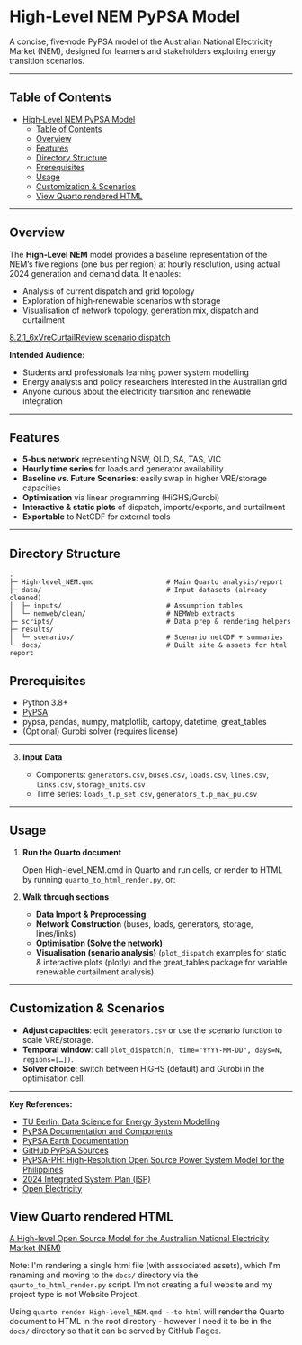 # High‑Level NEM PyPSA Model

A concise, five‑node PyPSA model of the Australian National Electricity Market (NEM), designed for learners and stakeholders exploring energy transition scenarios.

---

## Table of Contents

- [High‑Level NEM PyPSA Model](#highlevel-nem-pypsa-model)
  - [Table of Contents](#table-of-contents)
  - [Overview](#overview)
  - [Features](#features)
  - [Directory Structure](#directory-structure)
  - [Prerequisites](#prerequisites)
  - [Usage](#usage)
  - [Customization \& Scenarios](#customization--scenarios)
  - [View Quarto rendered HTML](#view-quarto-rendered-html)

---

## Overview

The **High‑Level NEM** model provides a baseline representation of the NEM’s five regions (one bus per region) at hourly resolution, using actual 2024 generation and demand data. It enables:

- Analysis of current dispatch and grid topology
- Exploration of high‑renewable scenarios with storage
- Visualisation of network topology, generation mix, dispatch and curtailment


[8.2.1_6xVreCurtailReview scenario dispatch](images/scenario-dispatch.png)


**Intended Audience:**

- Students and professionals learning power system modelling
- Energy analysts and policy researchers interested in the Australian grid
- Anyone curious about the electricity transition and renewable integration

---

## Features

- **5‑bus network** representing NSW, QLD, SA, TAS, VIC
- **Hourly time series** for loads and generator availability
- **Baseline vs. Future Scenarios**: easily swap in higher VRE/storage capacities
- **Optimisation** via linear programming (HiGHS/Gurobi)
- **Interactive & static plots** of dispatch, imports/exports, and curtailment
- **Exportable** to NetCDF for external tools

---

## Directory Structure

```plaintext
.
├─ High-level_NEM.qmd                  # Main Quarto analysis/report
├─ data/                               # Input datasets (already cleaned)
│  ├─ inputs/                          # Assumption tables
│  └─ nemweb/clean/                    # NEMWeb extracts
├─ scripts/                            # Data prep & rendering helpers
├─ results/
│  └─ scenarios/                       # Scenario netCDF + summaries
└─ docs/                               # Built site & assets for html report

```

## Prerequisites

- Python 3.8+
- [PyPSA](https://pypsa.readthedocs.io/en/latest/)
- pypsa, pandas, numpy, matplotlib, cartopy, datetime, great_tables
- (Optional) Gurobi solver (requires license)

---



3. **Input Data**
   

   - Components:  `generators.csv`, `buses.csv`, `loads.csv`, `lines.csv`, `links.csv`, `storage_units.csv`
   - Time series: `loads_t.p_set.csv`, `generators_t.p_max_pu.csv`

---

## Usage

1. **Run the Quarto document**

   Open High-level_NEM.qmd in Quarto and run cells, or render to HTML by running `quarto_to_html_render.py`, or:



2. **Walk through sections**

   - **Data Import & Preprocessing**
   - **Network Construction** (buses, loads, generators, storage, lines/links)
   - **Optimisation (Solve the network)**
   - **Visualisation (senario analysis)** (`plot_dispatch` examples for static & interactive plots (plotly) and the great_tables package for variable renewable curtailment analysis)


---

## Customization & Scenarios

- **Adjust capacities**: edit `generators.csv` or use the scenario function to scale VRE/storage.
- **Temporal window**: call `plot_dispatch(n, time="YYYY-MM-DD", days=N, regions=[…])`.
- **Solver choice**: switch between HiGHS (default) and Gurobi in the optimisation cell.

---


**Key References:**

- [TU Berlin: Data Science for Energy System Modelling](https://fneum.github.io/data-science-for-esm/intro.html#jupyter.org/)  
- [PyPSA Documentation and Components](https://pypsa.readthedocs.io/en/latest/user-guide/components.html)  
- [PyPSA Earth Documentation](https://pypsa-earth.readthedocs.io/en/latest/)  
- [GitHub PyPSA Sources](https://github.com/PyPSA)  
- [PyPSA-PH: High-Resolution Open Source Power System Model for the Philippines](https://github.com/arizeosalac/PyPSA-PH/tree/main)  
- [2024 Integrated System Plan (ISP)](https://aemo.com.au/energy-systems/major-publications/integrated-system-plan-isp/2024-integrated-system-plan-isp)  
- [Open Electricity](https://openelectricity.org.au/)

## View Quarto rendered HTML

[A High-level Open Source Model for the Australian National Electricity Market (NEM)](https://chalg.github.io/pypsa/)

Note: I'm rendering a single html file (with asssociated assets), which I'm renaming and moving to the `docs/` directory via the `qaurto_to_html_render.py` script. I'm not creating a full website and my project type is not Website Project. 


Using `quarto render High-level_NEM.qmd --to html` will render the Quarto document to HTML in the root directory - however I need it to be in the `docs/` directory so that it can be served by GitHub Pages.

